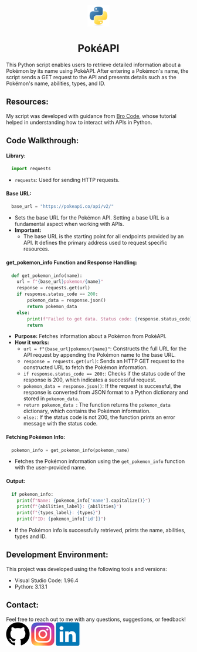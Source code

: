 <p align="center">
  <img src="https://github.com/devicons/devicon/blob/master/icons/python/python-original.svg" height="60" width="60">
</p>

<div align="center">
  <h1>PokéAPI</h1>
</div>

This Python script enables users to retrieve detailed information about a Pokémon by its name using PokéAPI. After entering a Pokémon's name, the script sends a GET request to the API and presents details such as the Pokémon's name, abilities, types, and ID.

## Resources:
My script was developed with guidance from [Bro Code](https://www.youtube.com/watch?v=JVQNywo4AbU), whose tutorial helped in understanding how to interact with APIs in Python.

## Code Walkthrough:
#### Library:
```python
  import requests
```

  - ` requests `: Used for sending HTTP requests.

#### Base URL:
```python
  base_url = "https://pokeapi.co/api/v2/"
```

  - Sets the base URL for the Pokémon API. Setting a base URL is a fundamental aspect when working with APIs.
  - **Important:**
    - The base URL is the starting point for all endpoints provided by an API. It defines the primary address used to request specific resources.

#### get_pokemon_info Function and Response Handling:
```python
  def get_pokemon_info(name):
    url = f"{base_url}pokemon/{name}"
    response = requests.get(url)
    if response.status_code == 200:
        pokemon_data = response.json()
        return pokemon_data
    else:
        print(f"Failed to get data. Status code: {response.status_code}")
        return
```

  - **Purpose:** Fetches information about a Pokémon from PokéAPI.
  - **How it works:**
    - ` url = f"{base_url}pokemon/{name}" `: Constructs the full URL for the API request by appending the Pokémon name to the base URL.
    - ` response = requests.get(url) `: Sends an HTTP GET request to the constructed URL to fetch the Pokémon information.
    - ` if response.status_code == 200: `: Checks if the status code of the response is 200, which indicates a successful request.
    - ` pokemon_data = response.json() `: If the request is successful, the response is converted from JSON format to a Python dictionary and stored in ` pokemon_data `.
    - `return pokemon_data `: The function returns the ` pokemon_data ` dictionary, which contains the Pokémon information.
    - ` else: `: If the status code is not 200, the function prints an error message with the status code.

#### Fetching Pokémon Info:
```python
  pokemon_info = get_pokemon_info(pokemon_name)
```

  - Fetches the Pokémon information using the ` get_pokemon_info ` function with the user-provided name.

#### Output:
```python
  if pokemon_info:
    print(f"Name: {pokemon_info['name'].capitalize()}")
    print(f"{abilities_label}: {abilities}")
    print(f"{types_label}: {types}")
    print(f"ID: {pokemon_info['id']}")
```

  - If the Pokémon info is successfully retrieved, prints the name, abilities, types and ID.

## Development Environment:
This project was developed using the following tools and versions:
  - Visual Studio Code: 1.96.4
  - Python: 3.13.1

## Contact:
Feel free to reach out to me with any questions, suggestions, or feedback!<br/>
[![GitHub](https://github.com/CLorant/readme-social-icons/blob/main/large/filled/github.svg)](https://github.com/mateuszcalderon)
[![Instagram](https://github.com/CLorant/readme-social-icons/blob/main/large/filled/instagram.svg)](https://www.instagram.com/mateuszcalderon/)
[![LinkedIn](https://github.com/CLorant/readme-social-icons/blob/main/large/filled/linkedin.svg)](https://www.linkedin.com/in/mateuszcalderonreis/)
